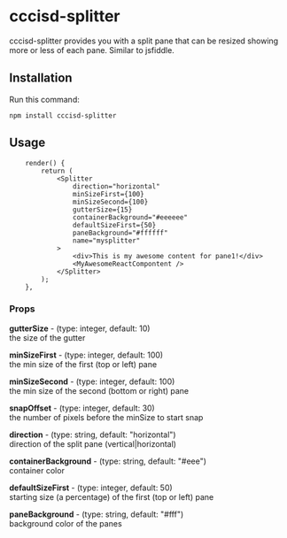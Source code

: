 # cccisd-splitter

cccisd-splitter provides you with a split pane that can be resized showing
more or less of each pane. Similar to jsfiddle.

## Installation

Run this command:

    npm install cccisd-splitter

## Usage
        render() {
            return (
                <Splitter 
                    direction="horizontal" 
                    minSizeFirst={100} 
                    minSizeSecond={100}
                    gutterSize={15}
                    containerBackground="#eeeeee"
                    defaultSizeFirst={50}
                    paneBackground="#ffffff"
                    name="mysplitter"
                >
                    <div>This is my awesome content for pane1!</div>
                    <MyAwesomeReactCompontent />
                </Splitter>
            );
        },
  

### Props
**gutterSize** - (type: integer, default: 10)<br>
the size of the gutter

**minSizeFirst** - (type: integer, default: 100)<br>
the min size of the first (top or left) pane

**minSizeSecond** - (type: integer, default: 100)<br>
the min size of the second (bottom or right) pane

**snapOffset** - (type: integer, default: 30)<br>
the number of pixels before the minSize to start snap

**direction** - (type: string, default: "horizontal")<br>
direction of the split pane (vertical|horizontal)

**containerBackground** - (type: string, default: "#eee")<br>
container color

**defaultSizeFirst** - (type: integer, default: 50)<br>
starting size (a percentage) of the first (top or left) pane

**paneBackground** - (type: string, default: "#fff")<br>
background color of the panes

